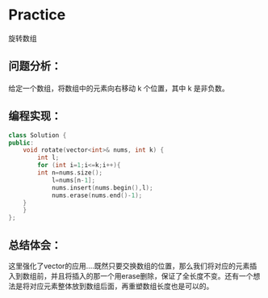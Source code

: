 # Practice
旋转数组
## 问题分析：
#### 
给定一个数组，将数组中的元素向右移动 k 个位置，其中 k 是非负数。
## 编程实现：
```C++
class Solution {
public:
    void rotate(vector<int>& nums, int k) {
        int l;
        for (int i=1;i<=k;i++){
	    int n=nums.size();
            l=nums[n-1];
            nums.insert(nums.begin(),l);
            nums.erase(nums.end()-1);
    }
    }
};
```
## 总结体会：
这里强化了vector的应用....既然只要交换数组的位置，那么我们将对应的元素插入到数组前，并且将插入的那一个用erase删除，保证了全长度不变。还有一个想法是将对应元素整体放到数组后面，再重塑数组长度也是可以的。